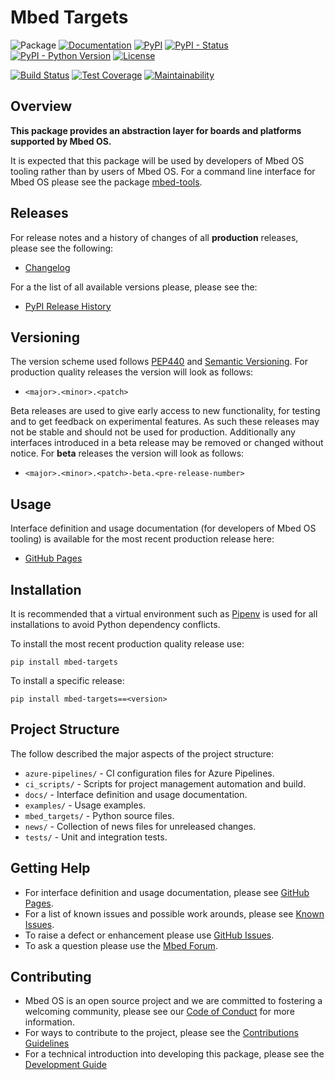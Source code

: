 # Mbed Targets

![Package](https://img.shields.io/badge/Package-mbed--targets-lightgrey)
[![Documentation](https://img.shields.io/badge/Documentation-GitHub_Pages-blue)](https://armmbed.github.io/mbed-targets)
[![PyPI](https://img.shields.io/pypi/v/mbed-targets)](https://pypi.org/project/mbed-targets/)
[![PyPI - Status](https://img.shields.io/pypi/status/mbed-targets)](https://pypi.org/project/mbed-targets/)
[![PyPI - Python Version](https://img.shields.io/pypi/pyversions/mbed-targets)](https://pypi.org/project/mbed-targets/)
[![License](https://img.shields.io/badge/License-Apache%202.0-blue.svg)](https://github.com/ARMmbed/mbed-targets/blob/master/LICENSE)

[![Build Status](https://dev.azure.com/mbed-tools/mbed-targets/_apis/build/status/ARMmbed.mbed-targets?branchName=master)](https://dev.azure.com/mbed-tools/mbed-targets/_build/latest?definitionId=1&branchName=master)
[![Test Coverage](https://api.codeclimate.com/v1/badges/18c13e9ee7ba963c81e9/test_coverage)](https://codeclimate.com/github/ARMmbed/mbed-targets/test_coverage)
[![Maintainability](https://api.codeclimate.com/v1/badges/18c13e9ee7ba963c81e9/maintainability)](https://codeclimate.com/github/ARMmbed/mbed-targets/maintainability)

## Overview

**This package provides an abstraction layer for boards and platforms supported by Mbed OS.**

It is expected that this package will be used by developers of Mbed OS tooling rather than by users of Mbed OS. For
a command line interface for Mbed OS please see the package [mbed-tools](https://github.com/ARMmbed/mbed-tools).

## Releases

For release notes and a history of changes of all **production** releases, please see the following:

- [Changelog](https://github.com/ARMmbed/mbed-targets/blob/master/CHANGELOG.md)

For a the list of all available versions please, please see the:

- [PyPI Release History](https://pypi.org/project/mbed-targets/#history)

## Versioning

The version scheme used follows [PEP440](https://www.python.org/dev/peps/pep-0440/) and 
[Semantic Versioning](https://semver.org/). For production quality releases the version will look as follows:

- `<major>.<minor>.<patch>`

Beta releases are used to give early access to new functionality, for testing and to get feedback on experimental 
features. As such these releases may not be stable and should not be used for production. Additionally any interfaces
introduced in a beta release may be removed or changed without notice. For **beta** releases the version will look as
follows:

- `<major>.<minor>.<patch>-beta.<pre-release-number>`

## Usage

Interface definition and usage documentation (for developers of Mbed OS tooling) is available for the most recent
production release here:

- [GitHub Pages](https://armmbed.github.io/mbed-targets)

## Installation

It is recommended that a virtual environment such as [Pipenv](https://github.com/pypa/pipenv/blob/master/README.md) is
used for all installations to avoid Python dependency conflicts.

To install the most recent production quality release use:

```
pip install mbed-targets
```

To install a specific release:

```
pip install mbed-targets==<version>
```

## Project Structure

The follow described the major aspects of the project structure:

- `azure-pipelines/` - CI configuration files for Azure Pipelines.
- `ci_scripts/` - Scripts for project management automation and build.
- `docs/` - Interface definition and usage documentation.
- `examples/` - Usage examples.
- `mbed_targets/` - Python source files.
- `news/` - Collection of news files for unreleased changes.
- `tests/` - Unit and integration tests.

## Getting Help

- For interface definition and usage documentation, please see [GitHub Pages](https://armmbed.github.io/mbed-targets).
- For a list of known issues and possible work arounds, please see [Known Issues](KNOWN_ISSUES.md).
- To raise a defect or enhancement please use [GitHub Issues](https://github.com/ARMmbed/mbed-targets/issues).
- To ask a question please use the [Mbed Forum](https://forums.mbed.com/).

## Contributing

- Mbed OS is an open source project and we are committed to fostering a welcoming community, please see our
  [Code of Conduct](https://github.com/ARMmbed/mbed-targets/blob/master/CODE_OF_CONDUCT.md) for more information.
- For ways to contribute to the project, please see the [Contributions Guidelines](https://github.com/ARMmbed/mbed-targets/blob/master/CONTRIBUTING.md)
- For a technical introduction into developing this package, please see the [Development Guide](https://github.com/ARMmbed/mbed-targets/blob/master/DEVELOPMENT.md)

